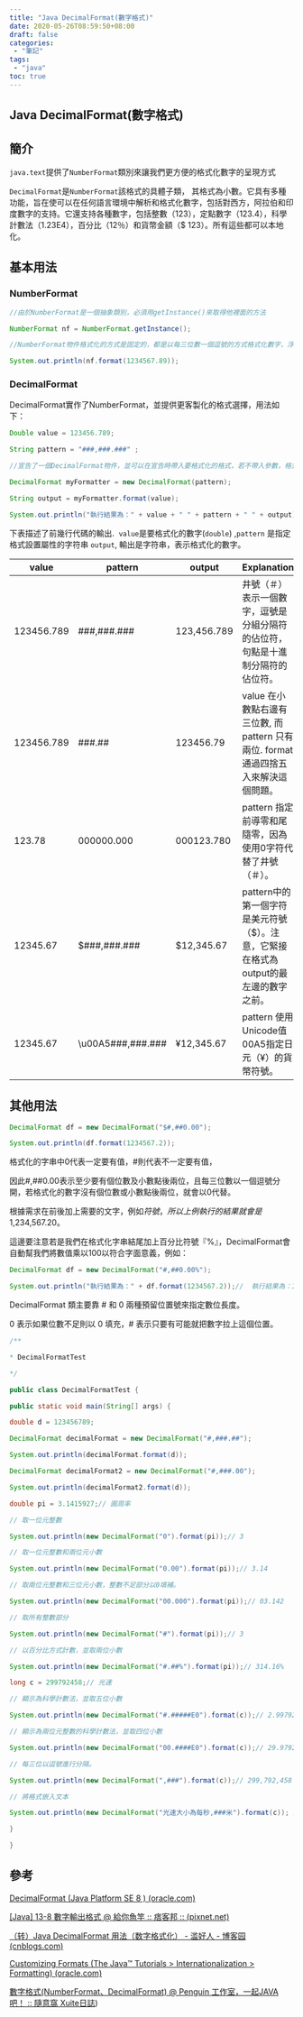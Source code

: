 ```yaml
---
title: "Java DecimalFormat(數字格式)"
date: 2020-05-26T08:59:50+08:00
draft: false
categories:
 - "筆記"
tags:
 - "java"
toc: true
---
```


## Java DecimalFormat(數字格式)

<!--more-->
## **簡介**

`java.text`提供了`NumberFormat`類別來讓我們更方便的格式化數字的呈現方式

`DecimalFormat`是`NumberFormat`該格式的具體子類， 其格式為小數。它具有多種功能，旨在使可以在任何語言環境中解析和格式化數字，包括對西方，阿拉伯和印度數字的支持。它還支持各種數字，包括整數（123），定點數字（123.4），科學計數法（1.23E4），百分比（12％）和貨幣金額（$ 123）。所有這些都可以本地化。

## **基本用法**

### **NumberFormat**

```java
//由於NumberFormat是一個抽象類別，必須用getInstance()來取得他裡面的方法

NumberFormat nf = NumberFormat.getInstance();

//NumberFormat物件格式化的方式是固定的，都是以每三位數一個逗號的方式格式化數字，浮點數欄位則是有的時候顯示，沒有就不顯示。所以可以得到1,234,567.89。

System.out.println(nf.format(1234567.89));
```

### **DecimalFormat**

DecimalFormat實作了NumberFormat，並提供更客製化的格式選擇，用法如下：

```java
Double value = 123456.789;

String pattern = "###,###.###" ;

//宣告了一個DecimalFormat物件，並可以在宣告時帶入要格式化的格式，若不帶入參數，格式規則和NumberFormat相同。

DecimalFormat myFormatter = new DecimalFormat(pattern);

String output = myFormatter.format(value);

System.out.println("執行結果為：" + value + " " + pattern + " " + output);
```

下表描述了前幾行代碼的輸出.  `value`是要格式化的數字(`double`) ,`pattern` 是指定格式設置屬性的字符串 `output`, 輸出是字符串，表示格式化的數字。

| value | pattern | output | Explanation |
| --- | --- | --- | --- |
| 123456.789 | ###,###.### | 123,456.789 | 井號（＃）表示一個數字，逗號是分組分隔符的佔位符，句點是十進制分隔符的佔位符。 |
| 123456.789  | ###.## | 123456.79  | value 在小數點右邊有三位數, 而 pattern 只有兩位. format通過四捨五入來解決這個問題。  |
| 123.78 | 000000.000 | 000123.780 | pattern 指定前導零和尾隨零，因為使用0字符代替了井號（＃）。 |
| 12345.67 | $###,###.### | $12,345.67 | pattern中的第一個字符是美元符號（$）。注意，它緊接在格式為output的最左邊的數字之前。 |
| 12345.67 | \u00A5###,###.### | ¥12,345.67 | pattern 使用Unicode值00A5指定日元（¥）的貨幣符號。 |

## **其他用法**

```java
DecimalFormat df = new DecimalFormat("$#,##0.00");

System.out.println(df.format(1234567.2));
```

格式化的字串中0代表一定要有值，#則代表不一定要有值，

因此#,##0.00表示至少要有個位數及小數點後兩位，且每三位數以一個逗號分開，若格式化的數字沒有個位數或小數點後兩位，就會以0代替。

根據需求在前後加上需要的文字，例如$符號，所以上例執行的結果就會是$1,234,567.20。

這邊要注意若是我們在格式化字串結尾加上百分比符號『%』，DecimalFormat會自動幫我們將數值乘以100以符合字面意義，例如：

```java
DecimalFormat df = new DecimalFormat("#,##0.00%");

System.out.println("執行結果為：" + df.format(1234567.2));//  執行結果為：123,456,720.00%
```

DecimalFormat 類主要靠 # 和 0 兩種預留位置號來指定數位長度。

0 表示如果位數不足則以 0 填充，# 表示只要有可能就把數字拉上這個位置。

```java
/**

* DecimalFormatTest

*/

public class DecimalFormatTest {

public static void main(String[] args) {

double d = 123456789;

DecimalFormat decimalFormat = new DecimalFormat("#,###.##");

System.out.println(decimalFormat.format(d));

DecimalFormat decimalFormat2 = new DecimalFormat("#,###.00");

System.out.println(decimalFormat2.format(d));

double pi = 3.1415927;// 圓周率

// 取一位元整數

System.out.println(new DecimalFormat("0").format(pi));// 3

// 取一位元整數和兩位元小數

System.out.println(new DecimalFormat("0.00").format(pi));// 3.14

// 取兩位元整數和三位元小數，整數不足部分以0填補。

System.out.println(new DecimalFormat("00.000").format(pi));// 03.142

// 取所有整數部分

System.out.println(new DecimalFormat("#").format(pi));// 3

// 以百分比方式計數，並取兩位小數

System.out.println(new DecimalFormat("#.##%").format(pi));// 314.16%

long c = 299792458;// 光速

// 顯示為科學計數法，並取五位小數

System.out.println(new DecimalFormat("#.#####E0").format(c));// 2.99792E8

// 顯示為兩位元整數的科學計數法，並取四位小數

System.out.println(new DecimalFormat("00.####E0").format(c));// 29.9792E7

// 每三位以逗號進行分隔。

System.out.println(new DecimalFormat(",###").format(c));// 299,792,458

// 將格式嵌入文本

System.out.println(new DecimalFormat("光速大小為每秒,###米").format(c)); // 光速大小為每秒299,792,458米

}

}
```

## **參考**

[DecimalFormat (Java Platform SE 8 ) (oracle.com)](https://docs.oracle.com/javase/8/docs/api/java/text/DecimalFormat.html)

[[Java] 13-8 數字輸出格式 @ 給你魚竿 :: 痞客邦 :: (pixnet.net)](https://rx1226.pixnet.net/blog/post/335106917)

[（转）Java DecimalFormat 用法（数字格式化） - 滥好人 - 博客园 (cnblogs.com)](https://www.cnblogs.com/hq233/p/6539107.html)

[Customizing Formats (The Java™ Tutorials > Internationalization > Formatting) (oracle.com)](https://docs.oracle.com/javase/tutorial/i18n/format/decimalFormat.html)

[數字格式(NumberFormat、DecimalFormat) @ Penguin 工作室，一起JAVA吧！ :: 隨意窩 Xuite日誌](https://blog.xuite.net/jane17512001/PenguinDesign/116288108-%E6%95%B8%E5%AD%97%E6%A0%BC%E5%BC%8F%28NumberFormat%E3%80%81DecimalFormat%29))